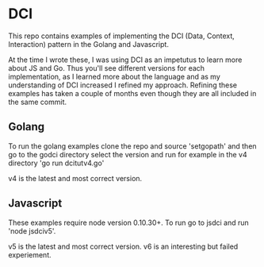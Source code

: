 # DCI

This repo contains examples of implementing the DCI (Data, Context,
Interaction) pattern in the Golang and Javascript.

At the time I wrote these, I was using DCI as an impetutus to learn more about
JS and Go. Thus you'll see different versions for each implementation, as I
learned more about the language and as my understanding of DCI increased I
refined my approach. Refining these examples has taken a couple of months even
though they are all included in the same commit.

## Golang
To run the golang examples clone the repo and source 'setgopath' and then go
to the godci directory select the version and run for example in the v4
directory 'go run dcitutv4.go'

v4 is the latest and most correct version.

## Javascript
These examples require node version 0.10.30+. To run go to jsdci and run 'node
jsdciv5'.

v5 is the latest and most correct version.  v6 is an interesting but failed
experiement.

